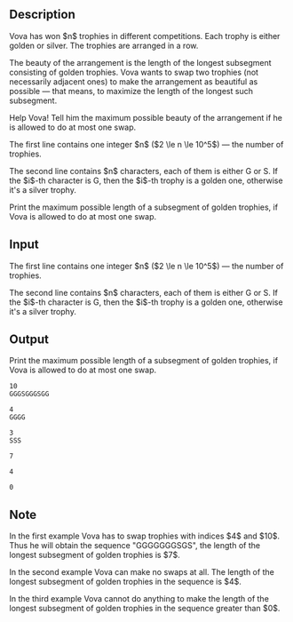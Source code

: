 ## Description

<div><p>Vova has won $n$ trophies in different competitions. Each trophy is either golden or silver. The trophies are arranged in a row.</p><p>The <span class="tex-font-style-it">beauty</span> of the arrangement is the length of the longest subsegment consisting of golden trophies. Vova wants to swap two trophies (not necessarily adjacent ones) to make the arrangement as beautiful as possible — that means, to maximize the length of the longest such subsegment.</p><p>Help Vova! Tell him the maximum possible beauty of the arrangement if he is allowed to do at most one swap.</p></div><div class="input-specification"><p>The first line contains one integer $n$ ($2 \le n \le 10^5$) — the number of trophies.</p><p>The second line contains $n$ characters, each of them is either <span class="tex-font-style-tt">G</span> or <span class="tex-font-style-tt">S</span>. If the $i$-th character is <span class="tex-font-style-tt">G</span>, then the $i$-th trophy is a golden one, otherwise it's a silver trophy. </p></div><div class="output-specification"><p>Print the maximum possible length of a subsegment of golden trophies, if Vova is allowed to do at most one swap.</p></div>

## Input

<p>The first line contains one integer $n$ ($2 \le n \le 10^5$) — the number of trophies.</p><p>The second line contains $n$ characters, each of them is either <span class="tex-font-style-tt">G</span> or <span class="tex-font-style-tt">S</span>. If the $i$-th character is <span class="tex-font-style-tt">G</span>, then the $i$-th trophy is a golden one, otherwise it's a silver trophy. </p>

## Output

<p>Print the maximum possible length of a subsegment of golden trophies, if Vova is allowed to do at most one swap.</p>





```input1
10
GGGSGGGSGG
```




```input2
4
GGGG
```




```input3
3
SSS
```




```output1
7
```




```output2
4
```




```output3
0
```



## Note

<p>In the first example Vova has to swap trophies with indices $4$ and $10$. Thus he will obtain the sequence "<span class="tex-font-style-tt">GGGGGGGSGS</span>", the length of the longest subsegment of golden trophies is $7$. </p><p>In the second example Vova can make no swaps at all. The length of the longest subsegment of golden trophies in the sequence is $4$. </p><p>In the third example Vova cannot do anything to make the length of the longest subsegment of golden trophies in the sequence greater than $0$.</p>
